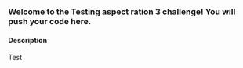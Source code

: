 ### Welcome to the Testing aspect ration 3 challenge! You will push your code here.

#### Description
Test

